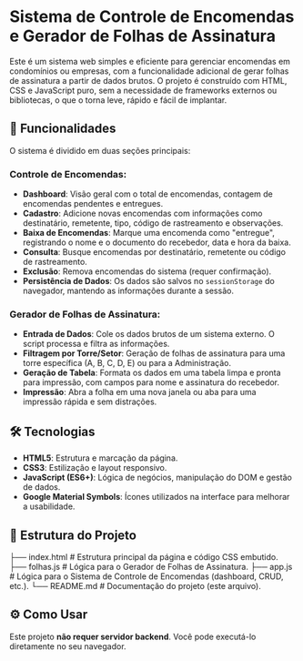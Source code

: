 # Sistema de Controle de Encomendas e Gerador de Folhas de Assinatura

Este é um sistema web simples e eficiente para gerenciar encomendas em condomínios ou empresas, com a funcionalidade adicional de gerar folhas de assinatura a partir de dados brutos. O projeto é construído com HTML, CSS e JavaScript puro, sem a necessidade de frameworks externos ou bibliotecas, o que o torna leve, rápido e fácil de implantar.

## 🚀 Funcionalidades

O sistema é dividido em duas seções principais:

### Controle de Encomendas:
- **Dashboard**: Visão geral com o total de encomendas, contagem de encomendas pendentes e entregues.
- **Cadastro**: Adicione novas encomendas com informações como destinatário, remetente, tipo, código de rastreamento e observações.
- **Baixa de Encomendas**: Marque uma encomenda como "entregue", registrando o nome e o documento do recebedor, data e hora da baixa.
- **Consulta**: Busque encomendas por destinatário, remetente ou código de rastreamento.
- **Exclusão**: Remova encomendas do sistema (requer confirmação).
- **Persistência de Dados**: Os dados são salvos no `sessionStorage` do navegador, mantendo as informações durante a sessão.

### Gerador de Folhas de Assinatura:
- **Entrada de Dados**: Cole os dados brutos de um sistema externo. O script processa e filtra as informações.
- **Filtragem por Torre/Setor**: Geração de folhas de assinatura para uma torre específica (A, B, C, D, E) ou para a Administração.
- **Geração de Tabela**: Formata os dados em uma tabela limpa e pronta para impressão, com campos para nome e assinatura do recebedor.
- **Impressão**: Abra a folha em uma nova janela ou aba para uma impressão rápida e sem distrações.

## 🛠️ Tecnologias

- **HTML5**: Estrutura e marcação da página.
- **CSS3**: Estilização e layout responsivo.
- **JavaScript (ES6+)**: Lógica de negócios, manipulação do DOM e gestão de dados.
- **Google Material Symbols**: Ícones utilizados na interface para melhorar a usabilidade.

## 📁 Estrutura do Projeto

├── index.html # Estrutura principal da página e código CSS embutido.
├── folhas.js # Lógica para o Gerador de Folhas de Assinatura.
├── app.js # Lógica para o Sistema de Controle de Encomendas (dashboard, CRUD, etc.).
└── README.md # Documentação do projeto (este arquivo).

## ⚙️ Como Usar

Este projeto **não requer servidor backend**. Você pode executá-lo diretamente no seu navegador.
